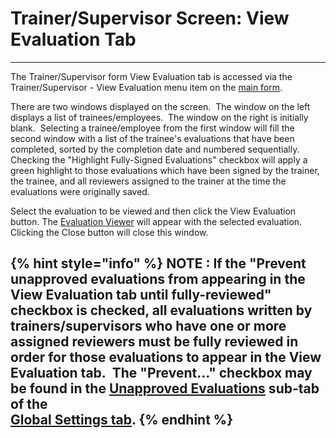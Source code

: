 # Trainer/Supervisor Screen: View Evaluation Tab 
---

The Trainer/Supervisor form View Evaluation tab is accessed via the 
Trainer/Supervisor - View Evaluation menu item on the [main form](<7jjr.md>).

There are two windows displayed on the screen.&nbsp; The window on the left displays a list of trainees/employees.&nbsp; The window on the right is initially blank.&nbsp; Selecting a trainee/employee from the first window will fill the second window with a list of the trainee's evaluations that have been completed, sorted by the completion date and numbered sequentially.&nbsp; Checking the "Highlight Fully-Signed Evaluations" checkbox will apply a green highlight to those evaluations which have been signed by the trainer, the trainee, and all reviewers assigned to the trainer at the time the evaluations were originally saved.

Select the evaluation to be viewed and then click the View Evaluation button.  The [Evaluation Viewer](<7ddc.md>) will appear with the selected evaluation.&nbsp; Clicking the Close button will close this window.

{% hint style="info" %}
**NOTE** : If the "Prevent unapproved evaluations from appearing in the View Evaluation tab until fully-reviewed" checkbox is checked, all evaluations written by trainers/supervisors who have one or more assigned reviewers must be fully reviewed in order for those evaluations to appear in the View Evaluation tab.&nbsp; The "Prevent..." checkbox may be found in the [Unapproved Evaluations](<unapprove.md>) sub-tab of the <br>[Global Settings tab](<globset.md>).
{% endhint %}
---